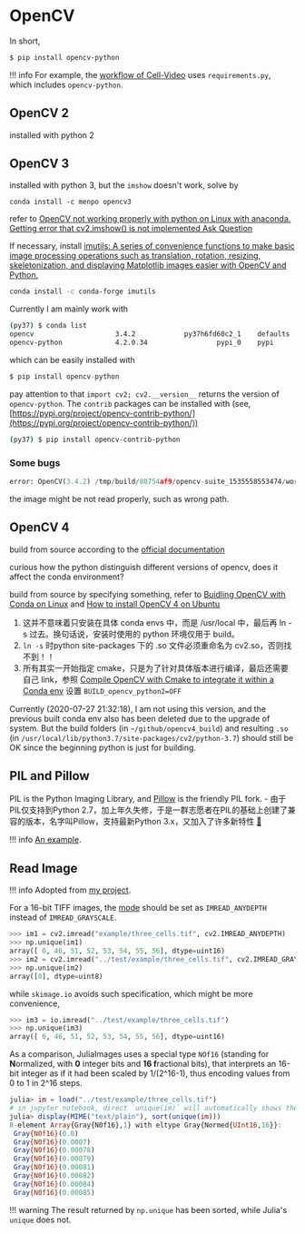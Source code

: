 # OpenCV

In short,

```bash
$ pip install opencv-python
```

!!! info
    For example, the [workflow of Cell-Video](https://github.com/szcf-weiya/Cell-Video/blob/master/.github/workflows/blank.yml#L70) uses `requirements.py`, which includes `opencv-python`.

## OpenCV 2

installed with python 2

## OpenCV 3

installed with python 3, but the `imshow` doesn't work, solve by

```
conda install -c menpo opencv3
```

refer to [OpenCV not working properly with python on Linux with anaconda. Getting error that cv2.imshow() is not implemented
Ask Question](https://stackoverflow.com/questions/40207011/opencv-not-working-properly-with-python-on-linux-with-anaconda-getting-error-th)

If necessary, install [imutils: A series of convenience functions to make basic image processing operations such as translation, rotation, resizing, skeletonization, and displaying Matplotlib images easier with OpenCV and Python.](https://github.com/jrosebr1/imutils)

```bash
conda install -c conda-forge imutils
```

Currently I am mainly work with

```bash
(py37) $ conda list
opencv                    3.4.2            py37h6fd60c2_1    defaults
opencv-python             4.2.0.34                 pypi_0    pypi
```

which can be easily installed with

```python
$ pip install opencv-python
```

pay attention to that `import cv2; cv2.__version__` returns the version of `opencv-python`. The `contrib` packages can be installed with (see, [https://pypi.org/project/opencv-contrib-python/](https://pypi.org/project/opencv-contrib-python/))

```bash
(py37) $ pip install opencv-contrib-python
```

### Some bugs

```python
error: OpenCV(3.4.2) /tmp/build/80754af9/opencv-suite_1535558553474/work/modules/imgproc/src/color.hpp:253: error: (-215:Assertion failed) VScn::contains(scn) && VDcn::contains(dcn) && VDepth::contains(depth) in function 'CvtHelper'
```

the image might be not read properly, such as wrong path.

## OpenCV 4

build from source according to the [official documentation](https://docs.opencv.org/4.0.1/d2/de6/tutorial_py_setup_in_ubuntu.html)

curious how the python distinguish different versions of opencv, does it affect the conda environment?

build from source by specifying something, refer to [Buidling OpenCV with Conda on Linux](http://alexsm.com/building-opencv-with-conda/) and [How to install OpenCV 4 on Ubuntu](https://www.pyimagesearch.com/2018/08/15/how-to-install-opencv-4-on-ubuntu/)

1. 这并不意味着只安装在具体 conda envs 中，而是 /usr/local 中，最后再 ln -s 过去。换句话说，安装时使用的 python 环境仅用于 build。
2. `ln -s` 时python site-packages 下的 .so 文件必须重命名为 cv2.so，否则找不到！！
3. 所有其实一开始指定 cmake，只是为了针对具体版本进行编译，最后还需要自己 link，参照 [Compile OpenCV with Cmake to integrate it within a Conda env](https://stackoverflow.com/questions/50816241/compile-opencv-with-cmake-to-integrate-it-within-a-conda-env) 设置 `BUILD_opencv_python2=OFF`

Currently (2020-07-27 21:32:18), I am not using this version, and the previous built conda env also has been deleted due to the upgrade of system. But the build folders (in `~/github/opencv4_build`) and resulting `.so` (in `/usr/local/lib/python3.7/site-packages/cv2/python-3.7`) should still be OK since the beginning python is just for building.

## PIL and Pillow

PIL is the Python Imaging Library, and [Pillow](https://pillow.readthedocs.io/en/stable/index.html) is the friendly PIL fork.
    - 由于PIL仅支持到Python 2.7，加上年久失修，于是一群志愿者在PIL的基础上创建了兼容的版本，名字叫Pillow，支持最新Python 3.x，又加入了许多新特性 [:link:](https://www.liaoxuefeng.com/wiki/1016959663602400/1017785454949568)

!!! info
    [An example](https://github.com/szcf-weiya/Clouds/issues/7).

## Read Image

!!! info
    Adopted from [my project]().

For a 16-bit TIFF images, the [mode](https://docs.opencv.org/master/d6/d87/imgcodecs_8hpp.html) should be set as `IMREAD_ANYDEPTH` instead of `IMREAD_GRAYSCALE`.

```python
>>> im1 = cv2.imread("example/three_cells.tif", cv2.IMREAD_ANYDEPTH)
>>> np.unique(im1)
array([ 0, 46, 51, 52, 53, 54, 55, 56], dtype=uint16)
>>> im2 = cv2.imread("../test/example/three_cells.tif", cv2.IMREAD_GRAYSCALE)
>>> np.unique(im2)
array([0], dtype=uint8)
```

while `skimage.io` avoids such specification, which might be more convenience,

```python
>>> im3 = io.imread("../test/example/three_cells.tif")
>>> np.unique(im3)
array([ 0, 46, 51, 52, 53, 54, 55, 56], dtype=uint16)
```

As a comparison, JuliaImages uses a special type `NOf16` (standing for **N**ormalized, with **0** integer bits and **16 f**ractional bits), that interprets an 16-bit integer as if it had been scaled by 1/(2^16-1), thus encoding values from 0 to 1 in 2^16 steps.

```julia
julia> im = load("../test/example/three_cells.tif")
# in jupyter notebook, direct `unique(im)` will automatically shows the image pixel
julia> display(MIME("text/plain"), sort(unique(im)))
8-element Array{Gray{N0f16},1} with eltype Gray{Normed{UInt16,16}}:
 Gray{N0f16}(0.0)
 Gray{N0f16}(0.0007)
 Gray{N0f16}(0.00078)
 Gray{N0f16}(0.00079)
 Gray{N0f16}(0.00081)
 Gray{N0f16}(0.00082)
 Gray{N0f16}(0.00084)
 Gray{N0f16}(0.00085)
```

!!! warning
    The result returned by `np.unique` has been sorted, while Julia's `unique` does not.
